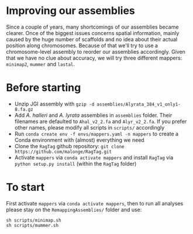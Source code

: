 # Improving our assemblies

Since a couple of years, many shortcomings of our assemblies became clearer. Once of the biggest issues concerns spatial information, mainly caused by the huge number of scaffolds and no idea about their actual position along chromosomes. Because of that we'll try to use a chromosome-level assembly to reorder our assemblies accordingly. Given that we have no clue about accuracy, we will try three different mappers: `minimap2`, `mummer` and `lastal`.

# Before starting

 * Unzip JGI assembly with `gzip -d assemblies/Alyrata_384_v1_only1-8.fa.gz`
 * Add _A. halleri_ and _A. lyrata_ assemblies in `assemblies` folder. Their filenames are defaulted to `Ahal_v2_2.fa` and `Alyr_v2_2.fa`. If you prefer other names, please modify all scripts in `scripts/` accordingly
 * Run `conda create env -f envs/mappers.yaml -n mappers` to create a Conda environment with (almost) everything we need
 * Clone the `RagTag` github repository: `git clone https://github.com/malonge/RagTag.git`
 * Activate `mappers` via `conda activate mappers` and install `RagTag` via `python setup.py install` (within the `RagTag` folder) 

# To start

First activate `mappers` via `conda activate mappers`, then to run all analyses please stay on the `RemappingAssemblies/` folder and use:

```
sh scripts/minimap.sh
sh scripts/mummer.sh
```
